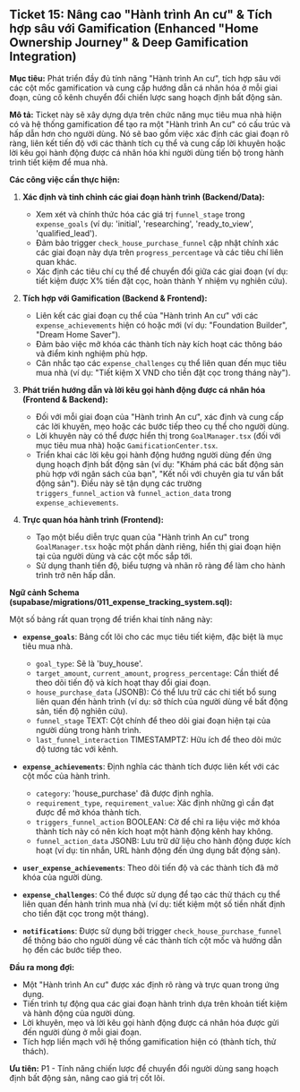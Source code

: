 ## Ticket 15: Nâng cao "Hành trình An cư" & Tích hợp sâu với Gamification (Enhanced "Home Ownership Journey" & Deep Gamification Integration)

**Mục tiêu:** Phát triển đầy đủ tính năng "Hành trình An cư", tích hợp sâu với các cột mốc gamification và cung cấp hướng dẫn cá nhân hóa ở mỗi giai đoạn, củng cố kênh chuyển đổi chiến lược sang hoạch định bất động sản.

**Mô tả:**
Ticket này sẽ xây dựng dựa trên chức năng mục tiêu mua nhà hiện có và hệ thống gamification để tạo ra một "Hành trình An cư" có cấu trúc và hấp dẫn hơn cho người dùng. Nó sẽ bao gồm việc xác định các giai đoạn rõ ràng, liên kết tiến độ với các thành tích cụ thể và cung cấp lời khuyên hoặc lời kêu gọi hành động được cá nhân hóa khi người dùng tiến bộ trong hành trình tiết kiệm để mua nhà.

**Các công việc cần thực hiện:**

1.  **Xác định và tinh chỉnh các giai đoạn hành trình (Backend/Data):**
    -   Xem xét và chính thức hóa các giá trị `funnel_stage` trong `expense_goals` (ví dụ: 'initial', 'researching', 'ready_to_view', 'qualified_lead').
    -   Đảm bảo trigger `check_house_purchase_funnel` cập nhật chính xác các giai đoạn này dựa trên `progress_percentage` và các tiêu chí liên quan khác.
    -   Xác định các tiêu chí cụ thể để chuyển đổi giữa các giai đoạn (ví dụ: tiết kiệm được X% tiền đặt cọc, hoàn thành Y nhiệm vụ nghiên cứu).

2.  **Tích hợp với Gamification (Backend & Frontend):**
    -   Liên kết các giai đoạn cụ thể của "Hành trình An cư" với các `expense_achievements` hiện có hoặc mới (ví dụ: "Foundation Builder", "Dream Home Saver").
    -   Đảm bảo việc mở khóa các thành tích này kích hoạt các thông báo và điểm kinh nghiệm phù hợp.
    -   Cân nhắc tạo các `expense_challenges` cụ thể liên quan đến mục tiêu mua nhà (ví dụ: "Tiết kiệm X VND cho tiền đặt cọc trong tháng này").

3.  **Phát triển hướng dẫn và lời kêu gọi hành động được cá nhân hóa (Frontend & Backend):**
    -   Đối với mỗi giai đoạn của "Hành trình An cư", xác định và cung cấp các lời khuyên, mẹo hoặc các bước tiếp theo cụ thể cho người dùng.
    -   Lời khuyên này có thể được hiển thị trong `GoalManager.tsx` (đối với mục tiêu mua nhà) hoặc `GamificationCenter.tsx`.
    -   Triển khai các lời kêu gọi hành động hướng người dùng đến ứng dụng hoạch định bất động sản (ví dụ: "Khám phá các bất động sản phù hợp với ngân sách của bạn", "Kết nối với chuyên gia tư vấn bất động sản"). Điều này sẽ tận dụng các trường `triggers_funnel_action` và `funnel_action_data` trong `expense_achievements`.

4.  **Trực quan hóa hành trình (Frontend):**
    -   Tạo một biểu diễn trực quan của "Hành trình An cư" trong `GoalManager.tsx` hoặc một phần dành riêng, hiển thị giai đoạn hiện tại của người dùng và các cột mốc sắp tới.
    -   Sử dụng thanh tiến độ, biểu tượng và nhãn rõ ràng để làm cho hành trình trở nên hấp dẫn.

**Ngữ cảnh Schema (supabase/migrations/011_expense_tracking_system.sql):**

Một số bảng rất quan trọng để triển khai tính năng này:

-   **`expense_goals`**: Bảng cốt lõi cho các mục tiêu tiết kiệm, đặc biệt là mục tiêu mua nhà.
    -   `goal_type`: Sẽ là 'buy_house'.
    -   `target_amount`, `current_amount`, `progress_percentage`: Cần thiết để theo dõi tiến độ và kích hoạt thay đổi giai đoạn.
    -   `house_purchase_data` (JSONB): Có thể lưu trữ các chi tiết bổ sung liên quan đến hành trình (ví dụ: sở thích của người dùng về bất động sản, tiến độ nghiên cứu).
    -   `funnel_stage` TEXT: Cột chính để theo dõi giai đoạn hiện tại của người dùng trong hành trình.
    -   `last_funnel_interaction` TIMESTAMPTZ: Hữu ích để theo dõi mức độ tương tác với kênh.

-   **`expense_achievements`**: Định nghĩa các thành tích được liên kết với các cột mốc của hành trình.
    -   `category`: 'house_purchase' đã được định nghĩa.
    -   `requirement_type`, `requirement_value`: Xác định những gì cần đạt được để mở khóa thành tích.
    -   `triggers_funnel_action` BOOLEAN: Cờ để chỉ ra liệu việc mở khóa thành tích này có nên kích hoạt một hành động kênh hay không.
    -   `funnel_action_data` JSONB: Lưu trữ dữ liệu cho hành động được kích hoạt (ví dụ: tin nhắn, URL hành động đến ứng dụng bất động sản).

-   **`user_expense_achievements`**: Theo dõi tiến độ và các thành tích đã mở khóa của người dùng.

-   **`expense_challenges`**: Có thể được sử dụng để tạo các thử thách cụ thể liên quan đến hành trình mua nhà (ví dụ: tiết kiệm một số tiền nhất định cho tiền đặt cọc trong một tháng).

-   **`notifications`**: Được sử dụng bởi trigger `check_house_purchase_funnel` để thông báo cho người dùng về các thành tích cột mốc và hướng dẫn họ đến các bước tiếp theo.

**Đầu ra mong đợi:**
-   Một "Hành trình An cư" được xác định rõ ràng và trực quan trong ứng dụng.
-   Tiến trình tự động qua các giai đoạn hành trình dựa trên khoản tiết kiệm và hành động của người dùng.
-   Lời khuyên, mẹo và lời kêu gọi hành động được cá nhân hóa được gửi đến người dùng ở mỗi giai đoạn.
-   Tích hợp liền mạch với hệ thống gamification hiện có (thành tích, thử thách).

**Ưu tiên:** P1 - Tính năng chiến lược để chuyển đổi người dùng sang hoạch định bất động sản, nâng cao giá trị cốt lõi.

